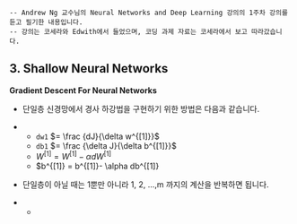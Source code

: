 ```
-- Andrew Ng 교수님의 Neural Networks and Deep Learning 강의의 1주차 강의를 듣고 필기한 내용입니다.
-- 강의는 코세라와 Edwith에서 들었으며, 코딩 과제 자료는 코세라에서 보고 따라갔습니다.
```



## 3. Shallow Neural Networks

**Gradient Descent For Neural Networks** 

- 단일층 신경망에서 경사 하강법을 구현하기 위한 방법은 다음과 같습니다.

- -  `dw1` $= \frac {dJ}{\delta w^{[1]}}$
  -  `db1` $= \frac {\delta J}{\delta b^{[1]}}$ 
  -  $W^{[1]} = W^{[1]} - \alpha dW^{[1]}$
  -  $b^{[1]} = b^{[1]}- \alpha db^{[1]}

- 단일층이 아닐 때는 1뿐만 아니라 1, 2, …,m 까지의 계산을 반복하면 됩니다.

- - 